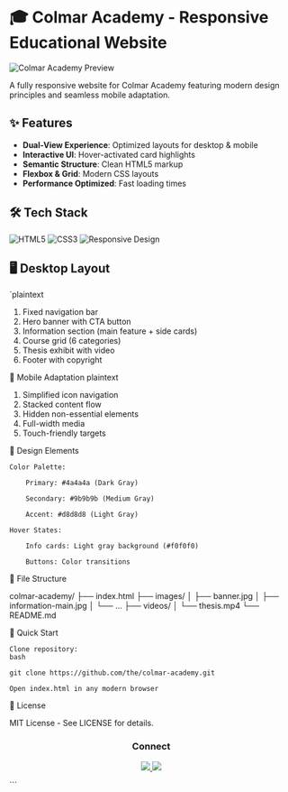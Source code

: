 # 🎓 Colmar Academy - Responsive Educational Website

![Colmar Academy Preview]([./Web-Missions/colmar-academy/index.html])

A fully responsive website for Colmar Academy featuring modern design principles and seamless mobile adaptation.

## ✨ Features

- **Dual-View Experience**: Optimized layouts for desktop & mobile
- **Interactive UI**: Hover-activated card highlights
- **Semantic Structure**: Clean HTML5 markup
- **Flexbox & Grid**: Modern CSS layouts
- **Performance Optimized**: Fast loading times

## 🛠️ Tech Stack

![HTML5](https://img.shields.io/badge/HTML5-E34F26?style=for-the-badge&logo=html5&logoColor=white)
![CSS3](https://img.shields.io/badge/CSS3-1572B6?style=for-the-badge&logo=css3&logoColor=white)
![Responsive Design](https://img.shields.io/badge/Responsive-Design-4285F4?style=for-the-badge)

## 🖥️ Desktop Layout

`plaintext
1. Fixed navigation bar
2. Hero banner with CTA button
3. Information section (main feature + side cards)
4. Course grid (6 categories)
5. Thesis exhibit with video
6. Footer with copyright

📱 Mobile Adaptation
plaintext

1. Simplified icon navigation
2. Stacked content flow
3. Hidden non-essential elements
4. Full-width media
5. Touch-friendly targets

🎨 Design Elements

    Color Palette:

        Primary: #4a4a4a (Dark Gray)

        Secondary: #9b9b9b (Medium Gray)

        Accent: #d8d8d8 (Light Gray)

    Hover States:

        Info cards: Light gray background (#f0f0f0)

        Buttons: Color transitions

📂 File Structure

colmar-academy/
├── index.html
├── images/
│   ├── banner.jpg
│   ├── information-main.jpg
│   └── ...
├── videos/
│   └── thesis.mp4
└── README.md

🚀 Quick Start

    Clone repository:
    bash

    git clone https://github.com/the/colmar-academy.git

    Open index.html in any modern browser

📜 License

MIT License - See LICENSE for details.
<div align="center"> <h3>Connect</h3> <p> <a href="https://github.com/theh1t3sh"> <img src="https://img.shields.io/badge/GitHub-Profile-blue?style=flat-square&logo=github"> </a> <a href="mailto:youremail@example.com"> <img src="https://img.shields.io/badge/Email-Contact-red?style=flat-square&logo=gmail"> </a> </p> </div> ```


